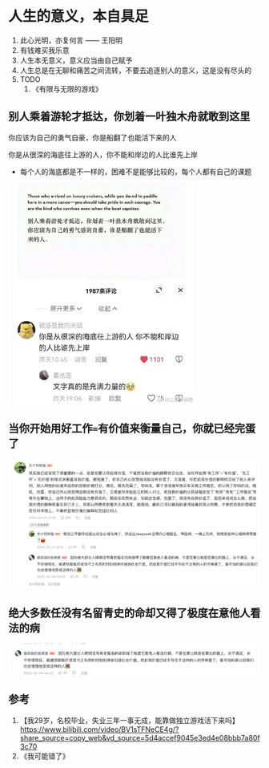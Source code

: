 # 人生的意义，本自具足

1. 此心光明，亦复何言 —— 王阳明
1. 有钱难买我乐意
1. 人生本无意义，意义应当由自己赋予
1. 人生总是在无聊和痛苦之间流转，不要去追逐别人的意义，这是没有尽头的
1. TODO
   1. 《有限与无限的游戏》


## 别人乘着游轮才抵达，你划着一叶独木舟就敢到这里

你应该为自己的勇气自豪，你是船翻了也能活下来的人

你是从很深的海底往上游的人，你不能和岸边的人比谁先上岸

- 每个人的海底都是不一样的，困难不是能够比较的，每个人都有自己的课题

![image-20250509012437345](./20250509-meaning.assets/image-20250509012437345.png)

## 当你开始用好工作`=`有价值来衡量自己，你就已经完蛋了

![image-20250509012353975](./20250509-meaning.assets/image-20250509012353975.png)

## 绝大多数任没有名留青史的命却又得了极度在意他人看法的病

![image-20250509012628337](./20250509-meaning.assets/image-20250509012628337.png)

## 参考

1. 【我29岁，名校毕业，失业三年一事无成，能靠做独立游戏活下来吗】 https://www.bilibili.com/video/BV1sTFNeCE4g/?share_source=copy_web&vd_source=5d4accef9045e3ed4e08bbb7a80f3c70
2. 《我可能错了》